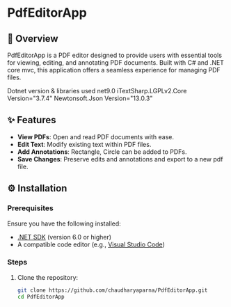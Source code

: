 # PdfEditorApp

## 📄 Overview

PdfEditorApp is a PDF editor designed to provide users with essential tools for viewing, editing, and annotating PDF documents. Built with C# and .NET core mvc, 
this application offers a seamless experience for managing PDF files.

Dotnet version & libraries used
net9.0
iTextSharp.LGPLv2.Core Version="3.7.4"
Newtonsoft.Json Version="13.0.3"

## ✨ Features

- **View PDFs**: Open and read PDF documents with ease.
- **Edit Text**: Modify existing text within PDF files.
- **Add Annotations**: Rectangle, Circle can be added to PDFs.
- **Save Changes**: Preserve edits and annotations and export to a new pdf file.

## ⚙️ Installation

### Prerequisites

Ensure you have the following installed:

- [.NET SDK](https://dotnet.microsoft.com/download) (version 6.0 or higher)
- A compatible code editor (e.g., [Visual Studio Code](https://code.visualstudio.com/))

### Steps

1. Clone the repository:

   ```bash
   git clone https://github.com/chaudharyaparna/PdfEditorApp.git
   cd PdfEditorApp
